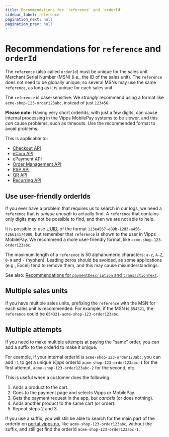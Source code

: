 ```yaml
---
title: Recommendations for `reference` and `orderId`
sidebar_label: reference
pagination_next: null
pagination_prev: null
---
```


# Recommendations for `reference` and `orderId`

The `reference` (also called `orderId`) must be unique for the sales unit Merchant Serial Number (MSN) (i.e., the ID of
the sales unit). The `reference` does not need to be globally unique, so several
MSNs may use the same `reference`, as long as it is unique for each sales unit.

The `reference` is case-sensitive.
We *strongly* recommend using a format like `acme-shop-123-order123abc`,
instead of just `123456`.

**Please note:** Having very short orderIds, with just a few digits, can cause internal
processing in the Vipps MobilePay systems to be slower, and this *can* cause problems, such as timeouts.
Use the recommended format to avoid problems.

This is applicable to:

* [Checkout API](https://developer.vippsmobilepay.com/docs/APIs/checkout-api)
* [eCom API](https://developer.vippsmobilepay.com/docs/APIs/ecom-api)
* [ePayment API](https://developer.vippsmobilepay.com/docs/APIs/epayment-api)
* [Order Management API](https://developer.vippsmobilepay.com/docs/APIs/order-management-api)
* [PSP API](https://developer.vippsmobilepay.com/docs/APIs/psp-api)
* [QR API](https://developer.vippsmobilepay.com/docs/APIs/qr-api)
* [Recurring API](https://developer.vippsmobilepay.com/docs/APIs/recurring-api)

## Use user-friendly orderIds

If you ever have a problem that requires us to search in our logs, we need a
`reference` that is *unique enough* to actually find. A `reference` that
contains only digits may not be possible to find, and then we are not able to help.

It is possible to use
[UUID](https://en.wikipedia.org/wiki/Universally_unique_identifier),
of the format `123e4567-e89b-12d3-a456-426614174000`, but remember
that `reference` is shown to the user in Vipps MobilePay.
We recommend a more user-friendly format, like `acme-shop-123-order123abc`.

The maximum length of a `reference` is 50 alphanumeric characters:
`a-z`, `A-Z`, `0-9` and `-` (hyphen).
Leading zeros should be avoided, as some applications (e.g., Excel)
tend to remove them, and this may cause misunderstandings.

See also:
[Recommendations for `paymentDescription` and `transactionText`](https://developer.vippsmobilepay.com/docs/common-topics/transactiontext/).

## Multiple sales units

If you have multiple sales units, prefixing the `reference` with the MSN
for each sales unit is recommended. For example, if the MSN is `654321`, the
`reference` could be `654321-acme-shop-123-order123abc`.

## Multiple attempts

If you need to make multiple attempts at paying the "same" order, you can
add a suffix to the orderId to make it unique.

For example, if your internal orderId is
`acme-shop-123-order123abc`, you can add `-1` to get a unique *Vipps* orderId
`acme-shop-123-order123abc-1` for the first attempt,
`acme-shop-123-order123abc-2` for the second, etc.

This is useful when a customer does the following:

1. Adds a product to the cart.
2. Goes to the payment page and selects Vipps or MobilePay.
3. Gets the payment request in the app, *but cancels* (or does nothing).
4. Adds another product to the same cart (or order).
5. Repeat steps 2 and 3.

If you use a suffix, you will still be able to search for the main part of
the orderId on
[portal.vipps.no](https://portal.vipps.no),
like `acme-shop-123-order123abc`, without the suffix, and still get find
the orderId `acme-shop-123-order123abc-1`.
